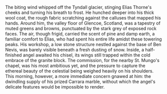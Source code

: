 The biting wind whipped off the Tyndall glacier, stinging Elias Thorne's cheeks and turning his breath to frost.  He hunched deeper into his thick wool coat, the rough fabric scratching against the calluses that mapped his hands. Around him, the valley floor of Glencoe, Scotland, was a tapestry of muted greens and browns, punctuated by the stark grey of exposed rock faces.  The air, though frigid, carried the scent of pine and damp earth, a familiar comfort to Elias, who had spent his entire life amidst these towering peaks.  His workshop, a low stone structure nestled against the base of Ben Nevis, was barely visible beneath a fresh dusting of snow. Inside, a half-finished angel awaited his chisel, its wings still trapped within the cold embrace of the granite block.  The commission, for the nearby St. Mungo's chapel, was his most ambitious yet, and the pressure to capture the ethereal beauty of the celestial being weighed heavily on his shoulders.  This morning, however, a more immediate concern gnawed at him: the dwindling supply of his prized Carrara marble, without which the angel's delicate features would be impossible to render.
